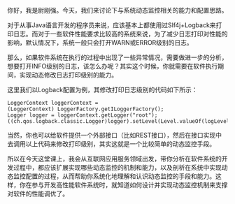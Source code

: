 你好，我是尉刚强。今天，我们来讨论下与系统动态监控相关的能力和配置思路。

对于从事Java语言开发的程序员来说，应该基本上都使用过Slf4j+Logback来打印日志。而对于一些软件性能要求比较高的系统来说，为了减少日志打印对性能的影响，默认情况下，系统一般只会打开WARN或ERROR级别的日志。

那么，如果软件系统在执行的过程中出现了一些异常情况，需要做进一步的分析，想要打开INFO级别的日志，该怎么办呢？其实这个时候，你就需要在软件执行期间，实现动态修改日志打印级别的能力。

这里我们以Logback配置为例，其修改打印日志级别的代码如下所示：

```
LoggerContext loggerContext =
(LoggerContext) LoggerFactory.getILoggerFactory();
Logger logger = loggerContext.getLogger("root");
((ch.qos.logback.classic.Logger)logger).setLevel(Level.valueOf(logLevel));
```

当然，你也可以给软件提供一个外部接口（比如REST接口），然后在接口实现中去调用以上代码来修改打印级别，其实这就是一个比较简单的动态监控手段。

所以在今天这堂课上，我会从互联网应用服务领域出发，带你分析在软件系统的开发过程中，都应该扩展实现哪些动态监控的机制和能力，以及剖析在系统中实现动态监控配置的过程，从而帮助你系统化地理解和认识动态监控的手段和能力。这样，你在参与开发高性能软件系统时，就知道如何设计并实现动态监控机制来支撑对软件的性能调优了。
